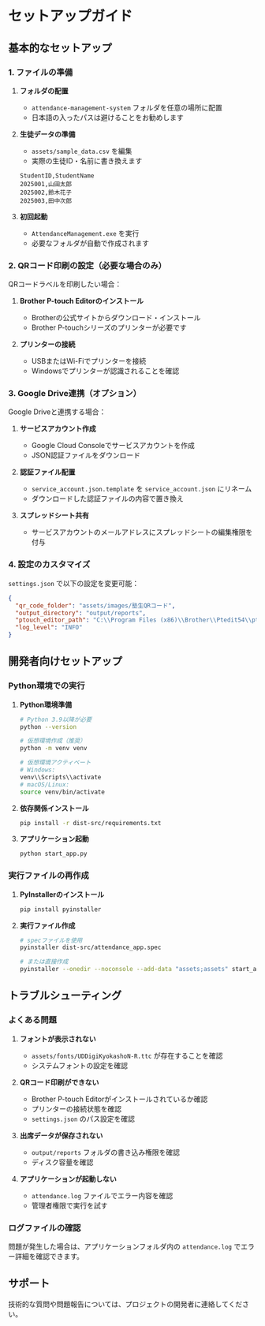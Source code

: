 # セットアップガイド

## 基本的なセットアップ

### 1. ファイルの準備

1. **フォルダの配置**
   - `attendance-management-system` フォルダを任意の場所に配置
   - 日本語の入ったパスは避けることをお勧めします

2. **生徒データの準備**
   - `assets/sample_data.csv` を編集
   - 実際の生徒ID・名前に書き換えます
   ```csv
   StudentID,StudentName
   2025001,山田太郎
   2025002,鈴木花子
   2025003,田中次郎
   ```

3. **初回起動**
   - `AttendanceManagement.exe` を実行
   - 必要なフォルダが自動で作成されます

### 2. QRコード印刷の設定（必要な場合のみ）

QRコードラベルを印刷したい場合：

1. **Brother P-touch Editorのインストール**
   - Brotherの公式サイトからダウンロード・インストール
   - Brother P-touchシリーズのプリンターが必要です

2. **プリンターの接続**
   - USBまたはWi-Fiでプリンターを接続
   - Windowsでプリンターが認識されることを確認

### 3. Google Drive連携（オプション）

Google Driveと連携する場合：

1. **サービスアカウント作成**
   - Google Cloud Consoleでサービスアカウントを作成
   - JSON認証ファイルをダウンロード

2. **認証ファイル配置**
   - `service_account.json.template` を `service_account.json` にリネーム
   - ダウンロードした認証ファイルの内容で置き換え

3. **スプレッドシート共有**
   - サービスアカウントのメールアドレスにスプレッドシートの編集権限を付与

### 4. 設定のカスタマイズ

`settings.json` で以下の設定を変更可能：

```json
{
  "qr_code_folder": "assets/images/塾生QRコード",
  "output_directory": "output/reports",
  "ptouch_editor_path": "C:\\Program Files (x86)\\Brother\\Ptedit54\\ptedit54.exe",
  "log_level": "INFO"
}
```

## 開発者向けセットアップ

### Python環境での実行

1. **Python環境準備**
   ```bash
   # Python 3.9以降が必要
   python --version
   
   # 仮想環境作成（推奨）
   python -m venv venv
   
   # 仮想環境アクティベート
   # Windows:
   venv\\Scripts\\activate
   # macOS/Linux:
   source venv/bin/activate
   ```

2. **依存関係インストール**
   ```bash
   pip install -r dist-src/requirements.txt
   ```

3. **アプリケーション起動**
   ```bash
   python start_app.py
   ```

### 実行ファイルの再作成

1. **PyInstallerのインストール**
   ```bash
   pip install pyinstaller
   ```

2. **実行ファイル作成**
   ```bash
   # specファイルを使用
   pyinstaller dist-src/attendance_app.spec
   
   # または直接作成
   pyinstaller --onedir --noconsole --add-data "assets;assets" start_app.py
   ```

## トラブルシューティング

### よくある問題

1. **フォントが表示されない**
   - `assets/fonts/UDDigiKyokashoN-R.ttc` が存在することを確認
   - システムフォントの設定を確認

2. **QRコード印刷ができない**
   - Brother P-touch Editorがインストールされているか確認
   - プリンターの接続状態を確認
   - `settings.json` のパス設定を確認

3. **出席データが保存されない**
   - `output/reports` フォルダの書き込み権限を確認
   - ディスク容量を確認

4. **アプリケーションが起動しない**
   - `attendance.log` ファイルでエラー内容を確認
   - 管理者権限で実行を試す

### ログファイルの確認

問題が発生した場合は、アプリケーションフォルダ内の `attendance.log` でエラー詳細を確認できます。

## サポート

技術的な質問や問題報告については、プロジェクトの開発者に連絡してください。